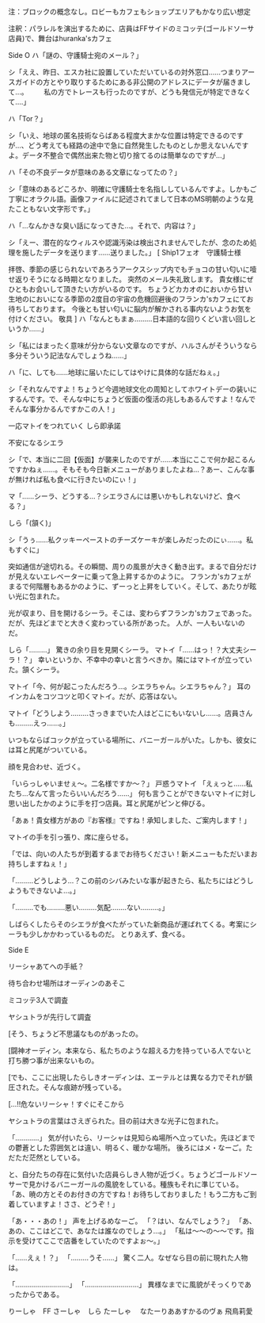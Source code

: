 注：ブロックの概念なし。ロビーもカフェもショップエリアもかなり広い想定

注釈：パラレルを演出するために、店員はFFサイドのミコッテ(ゴールドソーサ店員)で、舞台はhuranka'sカフェ

Side O
ハ「謎の、守護騎士宛のメール？」

シ「ええ、昨日、エスカ社に設置していただいているの対外窓口……つまりアースガイドの方とやり取りするためにある非公開のアドレスにデータが届きまして…。
　　私の方でトレースも行ったのですが、どうも発信元が特定できなくて‥‥」

ハ「Tor？」

シ「いえ、地球の匿名技術ならばある程度大まかな位置は特定できるのですが…、どう考えても経路の途中で急に自然発生したものとしか思えないんですよ。データ不整合で偶然出来た物と切り捨てるのは簡単なのですが…」

ハ「その不良データが意味のある文章になってたの？」

シ「意味のあるどころか、明確に守護騎士を名指ししているんですよ。しかもご丁寧にオラクル語。画像ファイルに記述されてまして日本のMS明朝のような見たこともない文字形です。」

ハ「…なんかきな臭い話になってきた…。それで、内容は？」

シ「えー、潜在的なウィルスや認識汚染は検出されませんでしたが、念のため処理を施したデータを送ります……送りました。」
[
Ship1フェオ　守護騎士様

拝啓、季節の感じられないであろうアークスシップ内でもチョコの甘い匂いに噎せ返りそうになる時期となりました。
突然のメール失礼致します。
貴女様にぜひともお会いして頂きたい方がいるのです。
ちょうどカカオのにおいから甘い生地のにおいになる季節の2度目の宇宙の危機回避後のフランカ'sカフェにてお待ちしております。
今後とも甘い匂いに脳内が解かされる事内ないようお気を付けください。
敬具
]
ハ「なんともまぁ………日本語的な回りくどい言い回しというか……」

シ「私にはまったく意味が分からない文章なのですが、ハルさんがそういうなら多分そういう記法なんでしょうね……」

ハ「に、しても……地球に届いたにしてはやけに具体的な話だねぇ。」

シ「それなんですよ！ちょうど今週地球文化の周知としてホワイトデーの装いにするんです。で、そんな中にちょうど仮面の復活の兆しもあるんですよ！なんでそんな事分かるんですかこの人！」

一応マトイをつれていく
しら即承諾

不安になるシエラ

シ「で、本当に二回【仮面】が襲来したのですが……本当にここで何か起こるんですかねぇ……。そもそも今日新メニューがありましたよね…？あー、こんな事が無ければ私も食べに行きたいのにぃ！」

マ「……シーラ、どうする…？シエラさんには悪いかもしれないけど、食べる？」

しら「(頷く)」

シ「うぅ……私クッキーペーストのチーズケーキが楽しみだったのにぃ……。私もすぐに」

突如通信が途切れる。その瞬間、周りの風景が大きく動き出す。まるで自分だけが見えないエレベーターに乗って急上昇するかのように。
フランカ'sカフェがまるで何階層もあるかのように、ずーっと上昇をしていく。そして、あたりが眩い光に包まれた。

光が収まり、目を開けるシーラ。そこは、変わらずフランカ'sカフェであった。だが、先ほどまでと大きく変わっている所があった。
人が、一人もいないのだ。

しら「………」
驚きの余り目を見開くシーラ。
マトイ「……はっ！？大丈夫シーラ！？」
幸いというか、不幸中の幸いと言うべきか。隣にはマトイが立っていた。頷くシーラ。

マトイ「今、何が起こったんだろう…。シエラちゃん。シエラちゃん？」
耳のインカムをコツコツと叩くマトイ。だが、応答はない。

マトイ「どうしよう………さっきまでいた人はどこにもいないし……。店員さんも………えっ……。」

いつもならばコックが立っている場所に、バニーガールがいた。しかも、彼女には耳と尻尾がついている。

顔を見合わせ、近づく。

「いらっしゃいませぇ～。二名様ですか～？」
戸惑うマトイ
「えぇっと……私たち…なんて言ったらいいんだろう……」
何も言うことができないマトイに対し思い出したかのように手を打つ店員。耳と尻尾がピンと伸びる。

「あぁ！貴女様方があの『お客様』ですね！承知しました、ご案内します！」

マトイの手を引っ張り、席に座らせる。

「では、向いの人たちが到着するまでお待ちください！新メニューもただいまお持ちしますねぇ！」

「………どうしよう…？この前のシバみたいな事が起きたら、私たちにはどうしようもできないよ…。」

「………でも………悪い………気配……‥ない………。」

しばらくしたらそのシエラが食べたがっていた新商品が運ばれてくる。考案にシーラも少しかかわっているものだ。
とりあえず、食べる。

Side E

リーシャあてへの手紙？

待ち合わせ場所はオーディンのあそこ

ミコッテ3人で調査

ヤシュトラが先行して調査

[そう、ちょうど不思議なものがあったの。

[闘神オーディン。本来なら、私たちのような超える力を持っている人でないと打ち勝つ事が出来ないもの。

[でも、ここに出現したらしきオーディンは、エーテルとは異なる力でそれが鎮圧された。そんな痕跡が残っている。

[…!!危ないリーシャ！すぐにそこから

ヤシュトラの言葉はさえぎられた。目の前は大きな光子に包まれた。

「‥‥‥‥‥‥」
気が付いたら、リーシャは見知らぬ場所へ立っていた。先ほどまでの鬱蒼とした雰囲気とは違い、明るく、暖かな場所。
後ろにはメ・なーご。ただただ茫然としている。

と、自分たちの存在に気付いた店員らしき人物が近づく。ちょうどゴールドソーサーで見かけるバニーガールの風貌をしている。種族もそれに準じている。
「あ、暁の方とそのお付きの方ですね！お待ちしておりました！もう二方もご到着していますよ！ささ、どうぞ！」

「あ・・・あの！」
声を上げるめなーご。
「？はい、なんでしょう？」
「あ、あの、ここはどこで、あなたは誰なのでしょう…。」
「私は～～の～～です。指示を受けてここで店番をしていたのですよぉ～。」


「……えぇ！？」
「………うそ……」
驚く二人。なぜなら目の前に現れた人物は。

「………………………」
「………………………」
異様なまでに風貌がそっくりであったからである。





りーしゃ　FF
さーしゃ　しら
たーしゃ　
なたーりああすかるのヴぁ
飛鳥莉愛
